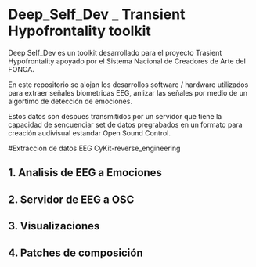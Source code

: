 # Deep_Self_Dev _ Transient Hypofrontality toolkit 

Deep Self_Dev es un toolkit desarrollado para el proyecto Trasient Hypofrontality apoyado por el Sistema Nacional de Creadores de Arte del FONCA. 

En este repositorio se alojan los desarrollos software / hardware utilizados para extraer señales biometricas EEG, anlizar las señales por medio de un algortimo 
de detección de emociones. 

Estos datos son despues transmitidos por un servidor que tiene la capacidad de sencuenciar set de datos pregrabados en un formato para creación audivisual estandar Open Sound Control. 

#Extracción de datos EEG
CyKit-reverse_engineering


## 1. Analisis de EEG a Emociones

## 2. Servidor de EEG a OSC

## 3. Visualizaciones

## 4. Patches de composición 
